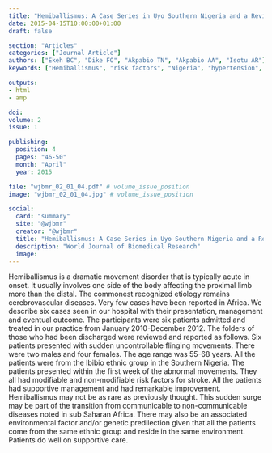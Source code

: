 ```yaml
---
title: "Hemiballismus: A Case Series in Uyo Southern Nigeria and a Review of Available Literature"
date: 2015-04-15T10:00:00+01:00
draft: false

section: "Articles"
categories: ["Journal Article"]
authors: ["Ekeh BC", "Dike FO", "Akpabio TN", "Akpabio AA", "Isotu AR"]
keywords: ["Hemiballismus", "risk factors", "Nigeria", "hypertension", "hyperglycaemia"]

outputs: 
- html
- amp

doi:
volume: 2
issue: 1

publishing:
  position: 4
  pages: "46-50"
  month: "April"
  year: 2015

file: "wjbmr_02_01_04.pdf" # volume_issue_position
image: "wjbmr_02_01_04.jpg" # volume_issue_position

social:
  card: "summary"
  site: "@wjbmr"
  creator: "@wjbmr"
  title: "Hemiballismus: A Case Series in Uyo Southern Nigeria and a Review of Available Literature"
  description: "World Journal of Biomedical Research"
  image:
---
```

Hemiballismus is a dramatic movement disorder that is typically acute in onset. It usually involves one side of the body affecting the proximal limb more than the distal. The commonest recognized etiology remains cerebrovascular diseases. Very few cases have been reported in Africa. We describe six cases seen in our hospital with their presentation, management and eventual outcome. The participants were six patients admitted and treated in our practice from January 2010-December 2012. The folders of those who had been discharged were reviewed and reported as follows. Six patients presented with sudden uncontrollable flinging movements. There were two males and four females. The age range was 55-68 years. All the patients were from the Ibibio ethnic group in the Southern Nigeria. The patients presented within the first week of the abnormal movements. They all had modifiable and non-modifiable risk factors for stroke. All the patients had supportive management and had remarkable improvement. Hemiballismus may not be as rare as previously thought. This sudden surge may be part of the transition from communicable to non-communicable diseases noted in sub Saharan Africa. There may also be an associated environmental factor and/or genetic predilection given that all the patients come from the same ethnic group and reside in the same environment. Patients do well on supportive care.
